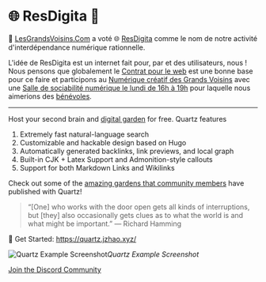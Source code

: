 # 🌐 ResDigita 🗼


🗼 [LesGrandsVoisins.Com](https://www.lesgrandsvoisins.com) a voté 🌐 [ResDigita](https://www.resdigita.com) comme le nom de notre activité d'interdépendance numérique rationnelle. 

L'idée de ResDigita est un internet fait pour, par et des utilisateurs, nous ! Nous pensons que globalement le [Contrat pour le web](https://www.contractfortheweb.org/fr/) est une bonne base pour ce faire et participons au [Numérique créatif des Grands Voisins](https://www.lesgrandsvoisins.com/mission/resdigita/numerique-creatif/) avec une [Salle de sociabilité numérique le lundi de 16h à 19h](https://www.lesgrandsvoisins.com/mission/resdigita/numerique-creatif/sociabilite-numerique/) pour laquelle nous aimerions des [bénévoles](https://blog.lesgrandsvoisins.com/numerique-creatif-des-grands-voisins/).

---


Host your second brain and [digital garden](https://jzhao.xyz/posts/networked-thought) for free. Quartz features

1. Extremely fast natural-language search
2. Customizable and hackable design based on Hugo
3. Automatically generated backlinks, link previews, and local graph
4. Built-in CJK + Latex Support and Admonition-style callouts
5. Support for both Markdown Links and Wikilinks

Check out some of the [amazing gardens that community members](https://quartz.jzhao.xyz/notes/showcase/) have published with Quartz!

> “[One] who works with the door open gets all kinds of interruptions, but [they] also occasionally gets clues as to what the world is and what might be important.” — Richard Hamming

🔗 Get Started: https://quartz.jzhao.xyz/

![Quartz Example Screenshot](./screenshot.png)*Quartz Example Screenshot*

[Join the Discord Community](https://discord.gg/cRFFHYye7t)
